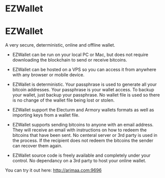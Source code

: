 EZWallet
==

EZWallet
==

A very secure, deterministic, online and offline wallet.

* EZWallet can be run on your local PC or Mac, but does not require downloading the blockchain to send or receive bitcoins.

* EZWallet can be hosted on a VPS so you can access it from anywhere with any browser or mobile device.

* EZWallet is deterministic. Your passphrase is used to generate all your bitcoin addresses. Your passphrase is your wallet access. To backup your wallet, just backup your passphrase. No wallet file is used so there is no change of the wallet file being lost or stolen.

* EZWallet support the Electurm and Armory wallets formats as well as importing keys from a wallet file.

* EZWallet supports sending bitcoins to anyone with an email address. They will receive an email with instructions on how to redeem the bitcoins that have been sent. No centeral server or 3rd party is used in the process. If the recipient does not redeem the bitcoins the sender can recover them again.

* EZWallet source code is freely available and completely under your control. No dependancy on a 3rd party to host your online wallet.

You can try it out here: http://arimaa.com:9696

